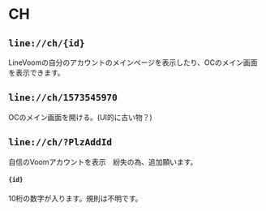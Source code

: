 # CH

## `line://ch/{id}`
LineVoomの自分のアカウントのメインページを表示したり、OCのメイン画面を表示できます。

## `line://ch/1573545970`
OCのメイン画面を開ける。(UI的に古い物？)

## `line://ch/?PlzAddId`
自信のVoomアカウントを表示　紛失の為、追加願います。

#### `{id}`
10桁の数字が入ります。規則は不明です。
